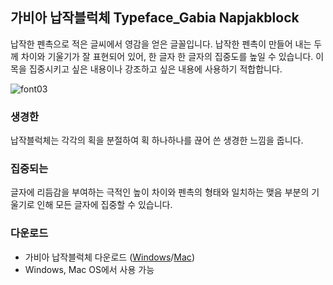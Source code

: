 ## 가비아 납작블럭체  Typeface_Gabia Napjakblock
납작한 펜촉으로 적은 글씨에서 영감을 얻은 글꼴입니다. 납작한 펜촉이 만들어 내는 두께 차이와 기울기가 잘 표현되어 있어, 한 글자 한 글자의  집중도를 높일 수 있습니다. 이목을 집중시키고 싶은 내용이나 강조하고 싶은 내용에 사용하기 적합합니다.

![font03](https://user-images.githubusercontent.com/779745/70031008-b10be280-15ed-11ea-968d-c7ccc9d17501.png)

### 생경한
납작블럭체는 각각의 획을 분절하여 획 하나하나를 끊어 쓴 생경한 느낌을 줍니다.

### 집중되는
글자에 리듬감을 부여하는 극적인 높이 차이와 펜촉의 형태와 일치하는 맺음 부분의 기울기로 인해 모든  글자에 집중할 수 있습니다.

### 다운로드
- 가비아 납작블럭체 다운로드 ([Windows](https://static.gabia.com/fonts/files/gabia_napjakBlock_windows.ttf)/[Mac](https://static.gabia.com/fonts/files/gabia_napjakBlock_mac.otf))
- Windows, Mac OS에서 사용 가능
